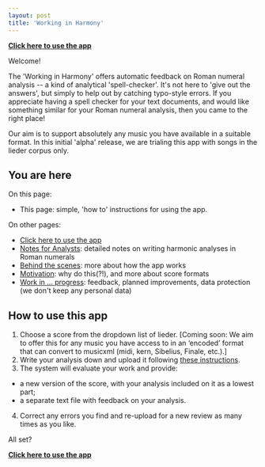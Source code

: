```yaml
---
layout: post
title: 'Working in Harmony'
---
```


[**Click here to use the app**](/apps/working-in-harmony/)

Welcome!

The 'Working in Harmony' offers automatic feedback on Roman numeral analysis -- a kind of analytical 'spell-checker'.
It's not here to 'give out the answers', but simply to help out by catching typo-style errors.
If you appreciate having a spell checker for your text documents, and would like something similar for your Roman numeral analysis, then you came to the right place!

Our aim is to support absolutely any music you have available in a suitable format.
In this initial 'alpha' release, we are trialing this app with songs in the lieder corpus only.

## You are here

On this page:
- This page: simple, 'how to' instructions for using the app.

On other pages:
- [Click here to use the app](/apps/working-in-harmony/)
- [Notes for Analysts](./analysis.md): detailed notes on writing harmonic analyses in Roman numerals
- [Behind the scenes](./behind-the-scenes.md): more about how the app works
- [Motivation](./motivation.md): why do this(?!), and more about score formats
- [Work in ... progress](./work-in-progress.md): feedback, planned improvements, data protection (we don't keep any personal data)

## How to use this app

1. Choose a score from the dropdown list of lieder. [Coming soon: We aim to offer this for any music you have access to in an ‘encoded’ format that can convert to musicxml (midi, kern, Sibelius, Finale, etc.).]
2. Write your analysis down and upload it following [these instructions](./analysis.md).
3. The system will evaluate your work and provide:
  - a new version of the score, with your analysis included on it as a lowest part;
  - a separate text file with feedback on your analysis.
4. Correct any errors you find and re-upload for a new review as many times as you like.

All set?

[**Click here to use the app**](/apps/working-in-harmony/)
